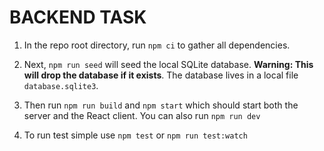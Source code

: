 # BACKEND TASK
  

1. In the repo root directory, run `npm ci` to gather all dependencies.

1. Next, `npm run seed` will seed the local SQLite database. **Warning: This will drop the database if it exists**. The database lives in a local file `database.sqlite3`.

1. Then run `npm run build` and `npm start` which should start both the server and the React client. You can also run `npm run dev`

1. To run test simple use `npm test` or `npm run test:watch`

